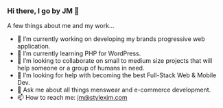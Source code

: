 ### Hi there, I go by JM 👋


A few things about me and my work...

- 🔭 I’m currently working on developing my brands progressive web application.
- 🌱 I’m currently learning PHP for WordPress.
- 👯 I’m looking to collaborate on small to medium size projects that will help someone or a group of humans in need.
- 🤔 I’m looking for help with becoming the best Full-Stack Web & Mobile Dev.
- 💬 Ask me about all things menswear and e-commerce development.
- 📫 How to reach me: jm@stylexjm.com
